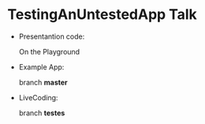 # TestingAnUntestedApp Talk


- Presentantion code: 

    On the Playground 


- Example App: 

     branch **master** 


- LiveCoding: 

     branch **testes**


